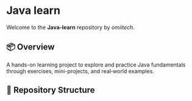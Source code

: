 # Java learn

Welcome to the **Java‑learn** repository by *omiitech*.

## 📦 Overview

A hands-on learning project to explore and practice Java fundamentals through exercises, mini-projects, and real‑world examples.

## 🚀 Repository Structure

